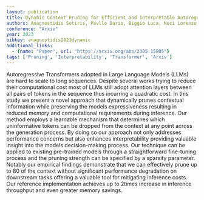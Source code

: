 ```yaml
---
layout: publication
title: Dynamic Context Pruning for Efficient and Interpretable Autoregressive Transformers
authors: Anagnostidis Sotiris, Pavllo Dario, Biggio Luca, Noci Lorenzo, Lucchi Aurelien, Hofmann Thomas
conference: "Arxiv"
year: 2023
bibkey: anagnostidis2023dynamic
additional_links:
  - {name: "Paper", url: "https://arxiv.org/abs/2305.15805"}
tags: ['Pruning', 'Interpretability', 'Transformer', 'Arxiv']
---
```

Autoregressive Transformers adopted in Large Language Models (LLMs) are hard to scale to long sequences. Despite several works trying to reduce their computational cost most of LLMs still adopt attention layers between all pairs of tokens in the sequence thus incurring a quadratic cost. In this study we present a novel approach that dynamically prunes contextual information while preserving the models expressiveness resulting in reduced memory and computational requirements during inference. Our method employs a learnable mechanism that determines which uninformative tokens can be dropped from the context at any point across the generation process. By doing so our approach not only addresses performance concerns but also enhances interpretability providing valuable insight into the models decision-making process. Our technique can be applied to existing pre-trained models through a straightforward fine-tuning process and the pruning strength can be specified by a sparsity parameter. Notably our empirical findings demonstrate that we can effectively prune up to 80 of the context without significant performance degradation on downstream tasks offering a valuable tool for mitigating inference costs. Our reference implementation achieves up to 2times increase in inference throughput and even greater memory savings.
